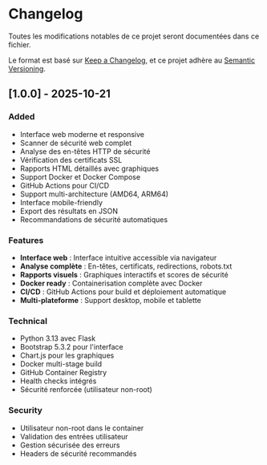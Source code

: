 # Changelog

Toutes les modifications notables de ce projet seront documentées dans ce fichier.

Le format est basé sur [Keep a Changelog](https://keepachangelog.com/en/1.0.0/),
et ce projet adhère au [Semantic Versioning](https://semver.org/spec/v2.0.0.html).

## [1.0.0] - 2025-10-21

### Added
- Interface web moderne et responsive
- Scanner de sécurité web complet
- Analyse des en-têtes HTTP de sécurité
- Vérification des certificats SSL
- Rapports HTML détaillés avec graphiques
- Support Docker et Docker Compose
- GitHub Actions pour CI/CD
- Support multi-architecture (AMD64, ARM64)
- Interface mobile-friendly
- Export des résultats en JSON
- Recommandations de sécurité automatiques

### Features
- **Interface web** : Interface intuitive accessible via navigateur
- **Analyse complète** : En-têtes, certificats, redirections, robots.txt
- **Rapports visuels** : Graphiques interactifs et scores de sécurité
- **Docker ready** : Containerisation complète avec Docker
- **CI/CD** : GitHub Actions pour build et déploiement automatique
- **Multi-plateforme** : Support desktop, mobile et tablette

### Technical
- Python 3.13 avec Flask
- Bootstrap 5.3.2 pour l'interface
- Chart.js pour les graphiques
- Docker multi-stage build
- GitHub Container Registry
- Health checks intégrés
- Sécurité renforcée (utilisateur non-root)

### Security
- Utilisateur non-root dans le container
- Validation des entrées utilisateur
- Gestion sécurisée des erreurs
- Headers de sécurité recommandés
